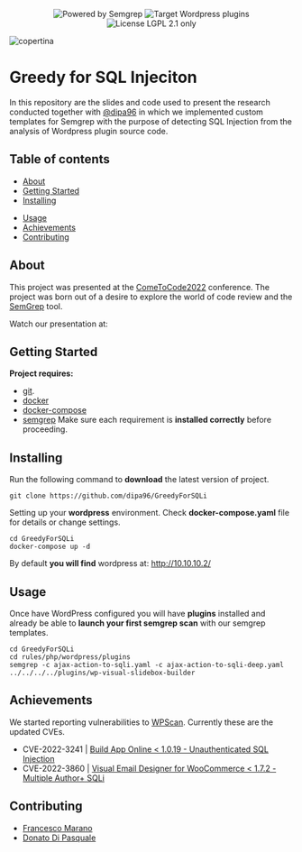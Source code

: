 <p align="center">
  <img alt="Powered by Semgrep" src="https://img.shields.io/badge/Powered%20by-Semgrep-brightgreen?style=for-the-badge">
  <img alt="Target Wordpress plugins" src="https://img.shields.io/badge/Target-Plugins-blue?style=for-the-badge&logo=wordpress">
  <img alt="License LGPL 2.1 only" src="https://img.shields.io/github/license/mrnfrancesco/GreedyForSQLi?style=for-the-badge">
</p>

![copertina](https://user-images.githubusercontent.com/8071136/197403921-375eb097-3b00-4ca0-87fa-0024aff99dec.png)

# Greedy for SQL Injeciton

In this repository are the slides and code used to present the research conducted together with [@dipa96](https://github.com/dipa96) in which we implemented custom templates for Semgrep with the purpose of detecting SQL Injection from the analysis of Wordpress plugin source code.

## Table of contents

- [About](#about)
- [Getting Started](#getting_started)
- [Installing](#installing)
+ [Usage](#usage)
+ [Achievements](#achievements)
+ [Contributing](#contributing)
## About

This project was presented at the [ComeToCode2022](https://www.cometocode.it/) conference.
The project was born out of a desire to explore the world of code review and the [SemGrep](https://semgrep.dev/) tool.

Watch our presentation at: 

## Getting Started

**Project requires:**
+ [git](https://git-scm.com/). 
+ [docker](https://docs.docker.com/get-docker/)
+ [docker-compose](https://docs.docker.com/compose/install/linux/)
+ [semgrep](https://semgrep.dev/docs/getting-started/)
Make sure each requirement is **installed correctly** before proceeding.

## Installing

Run the following command to **download** the latest version of project.
```
git clone https://github.com/dipa96/GreedyForSQLi
```

Setting up your **wordpress** environment. Check **docker-compose.yaml** file for details or change settings.
```
cd GreedyForSQLi
docker-compose up -d
```
By default **you will find** wordpress at: http://10.10.10.2/

## Usage

Once have WordPress configured you will have **plugins** installed and  already be able to **launch your first semgrep scan** with our semgrep templates.

```
cd GreedyForSQLi
cd rules/php/wordpress/plugins
semgrep -c ajax-action-to-sqli.yaml -c ajax-action-to-sqli-deep.yaml ../../../../plugins/wp-visual-slidebox-builder
```

## Achievements
We started reporting vulnerabilities to [WPScan](https://wpscan.com/).  Currently these are the updated CVEs.

+ CVE-2022-3241 | [Build App Online < 1.0.19 - Unauthenticated SQL Injection](https://wpscan.com/vulnerability/a995dd67-43fc-4087-a7f1-5db57f4c828c)
+ CVE-2022-3860 | [Visual Email Designer for WooCommerce < 1.7.2 - Multiple Author+ SQLi](https://wpscan.com/vulnerability/d99ce21f-fbb6-429c-aa3b-19c4a5eb7557)

## Contributing

+ [Francesco Marano](https://www.linkedin.com/in/mrnfrancesco/)
+ [Donato Di Pasquale](https://www.linkedin.com/in/ddipa/)
